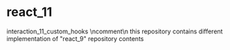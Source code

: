 # react_11
interaction_11_custom_hooks \ncomment\n this repository contains different implementation of "react_9" repository contents
